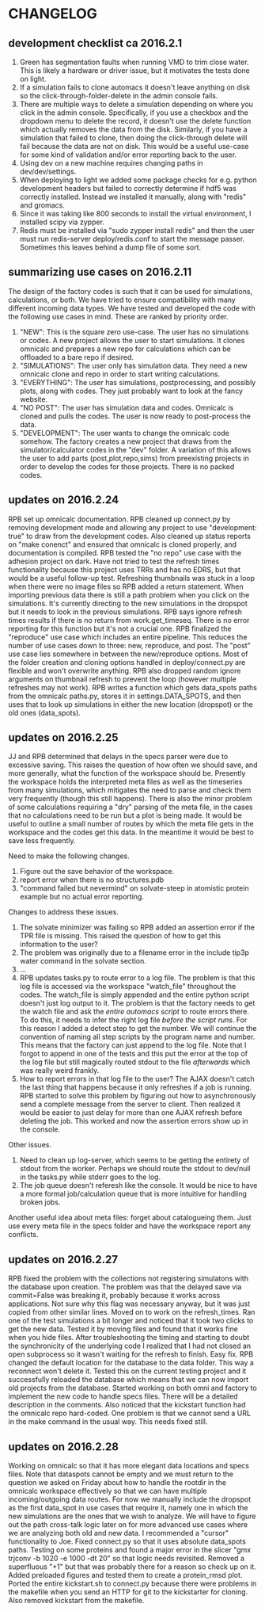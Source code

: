 # CHANGELOG

## development checklist ca 2016.2.1

1. Green has segmentation faults when running VMD to trim close water. This is likely a hardware or driver issue, but it motivates the tests done on light.
2. If a simulation fails to clone automacs it doesn't leave anything on disk so the click-through-folder-delete in the admin console fails.
3. There are multiple ways to delete a simulation depending on where you click in the admin console. Specifically, if you use a checkbox and the dropdown menu to delete the record, it doesn't use the delete function which actually removes the data from the disk. Similarly, if you have a simulation that failed to clone, then doing the click-through delete will fail because the data are not on disk. This would be a useful use-case for some kind of validation and/or error reporting back to the user.
4. Using dev on a new machine requires changing paths in dev/dev/settings.
5. When deploying to light we added some package checks for e.g. python development headers but failed to correctly determine if hdf5 was correctly installed. Instead we installed it manually, along with "redis" and gromacs.
6. Since it was taking like 800 seconds to install the virtual environment, I installed scipy via zypper.
7. Redis must be installed via "sudo zypper install redis" and then the user must run redis-server deploy/redis.conf to start the message passer. Sometimes this leaves behind a dump file of some sort.

## summarizing use cases on 2016.2.11

The design of the factory codes is such that it can be used for simulations, calculations, or both. We have tried to ensure compatibility with many different incoming data types. We have tested and developed the code with the following use cases in mind. These are ranked by priority order.

1. "NEW": This is the square zero use-case. The user has no simulations or codes. A new project allows the user to start simulations. It clones omnicalc and prepares a new repo for calculations which can be offloaded to a bare repo if desired. 
2. "SIMULATIONS": The user only has simulation data. They need a new omnicalc clone and repo in order to start writing calculations.
3. "EVERYTHING": The user has simulations, postprocessing, and possibly plots, along with codes. They just probably want to look at the fancy website.
4. "NO POST": The user has simulation data and codes. Omnicalc is cloned and pulls the codes. The user is now ready to post-process the data.
5. "DEVELOPMENT": The user wants to change the omnicalc code somehow. The factory creates a new project that draws from the simulator/calculator codes in the "dev" folder. A variation of this allows the user to add parts (post,plot,repo,sims) from preexisting projects in order to develop the codes for those projects. There is no packed codes.

## updates on 2016.2.24

RPB set up omnicalc documentation.
RPB cleaned up connect.py by removing development mode and allowing any project to use "development: true" to draw from the development codes. Also cleaned up status reports on "make conenct" and ensured that omnicalc is cloned properly, and documentation is compiled.
RPB tested the "no repo" use case with the adhesion project on dark. Have not tried to test the refresh times functionality because this project uses TRRs and has no EDRS, but that would be a useful follow-up test.
Refreshing thumbnails was stuck in a loop when there were no image files so RPB added a return statement.
When importing previous data there is still a path problem when you click on the simulations. It's currently directing to the new simulations in the dropspot but it needs to look in the previous simulations.
RPB says ignore refresh times results if there is no return from work.get_timeseq. There is no error reporting for this function but it's not a crucial one.
RPB finalized the "reproduce" use case which includes an entire pipeline. This reduces the number of use cases down to three: new, reproduce, and post. The "post" use case lies somewhere in between the new/reproduce options. Most of the folder creation and cloning options handled in deploy/connect.py are flexible and won't overwrite anything.
RPB also dropped random ignore arguments on thumbnail refresh to prevent the loop (however multiple refreshes may not work).
RPB writes a function which gets data_spots paths from the omnicalc paths.py, stores it in settings.DATA_SPOTS, and then uses that to look up simulations in either the new location (dropspot) or the old ones (data_spots).

## updates on 2016.2.25

JJ and RPB determined that delays in the specs parser were due to excessive saving. This raises the question of how often we should save, and more generally, what the function of the workspace should be. Presently the workspace holds the interpreted meta files as well as the timeseries from many simulations, which mitigates the need to parse and check them very frequently (though this still happens). There is also the minor problem of some calculations requiring a "dry" parsing of the meta file, in the cases that no calculations need to be run but a plot is being made. It would be useful to outline a small number of routes by which the meta file gets in the workspace and the codes get this data. In the meantime it would be best to save less frequently.

Need to make the following changes.

1. Figure out the save behavior of the workspace.
2. report error when there is no structures.pdb
3. "command failed but nevermind" on solvate-steep in atomistic protein example but no actual error reporting.

Changes to address these issues.

1. The solvate minimizer was failing so RPB added an assertion error if the TPR file is missing. This raised the question of how to get this information to the user?
2. The problem was originally due to a filename error in the include tip3p water command in the solvate section.
3. ...
4. RPB updates tasks.py to route error to a log file. The problem is that this log file is accessed via the workspace "watch_file" throughout the codes. The watch_file is simply appended and the entire python script doesn't just log output to it. The problem is that the factory needs to get the watch file and ask the *entire automacs script* to route errors there. To do this, it needs to infer the right log file *before the script runs*. For this reason I added a detect step to get the number. We will continue the convention of naming all step scripts by the program name and number. This means that the factory can just append to the log file. Note that I forgot to append in one of the tests and this put the error at the top of the log file but still magically routed stdout to the file *afterwards* which was really weird frankly.
5. How to report errors in that log file to the user? The AJAX doesn't catch the last thing that happens because it only refreshes if a job is running. RPB started to solve this problem by figuring out how to asynchronously send a complete message from the server to client. Then realized it would be easier to just delay for more than one AJAX refresh before deleting the job. This worked and now the assertion errors show up in the console.

Other issues.

1. Need to clean up log-server, which seems to be getting the entirety of stdout from the worker. Perhaps we should route the stdout to dev/null in the tasks.py while stderr goes to the log.
2. The job queue doesn't referesh like the console. It would be nice to have a more formal job/calculation queue that is more intuitive for handling broken jobs.

Another useful idea about meta files: forget about catalogueing them. Just use every meta file in the specs folder and have the workspace report any conflicts.

## updates on 2016.2.27

RPB fixed the problem with the collections not registering simulatons with the database upon creation. The problem was that the delayed save via commit=False was breaking it, probably because it works across applications. Not sure why this flag was necessary anyway, but it was just copied from other similar lines.
Moved on to work on the refresh_times. Ran one of the test simulations a bit longer and noticed that it took two clicks to get the new data. Tested it by moving files and found that it works fine when you hide files. After troubleshooting the timing and starting to doubt the synchronicity of the underlying code I realized that I had not closed an open subprocess so it wasn't waiting for the refresh to finish. Easy fix.
RPB changed the default location for the database to the data folder. This way a reconnect won't delete it. Tested this on the current testing project and it successfully reloaded the database which means that we can now import old projects from the database.
Started working on both omni and factory to implement the new code to handle specs files. There will be a detailed description in the comments.
Also noticed that the kickstart function had the omnicalc repo hard-coded. One problem is that we cannot send a URL in the make command in the usual way. This needs fixed still.

## updates on 2016.2.28

Working on omnicalc so that it has more elegant data locations and specs files.
Note that dataspots cannot be empty and we must return to the question we asked on Friday about how to handle the rootdir in the omnicalc workspace effectively so that we can have multiple incoming/outgoing data routes. For now we manually include the dropspot as the first data_spot in use cases that require it, namely one in which the new simulations are the ones that we wish to analyze. We will have to figure out the path cross-talk logic later on for more advanced use cases where we are analyzing both old and new data. I recommended a "cursor" functionality to Joe.
Fixed connect.py so that it uses absolute data_spots paths.
Testing on some proteins and found a major error in the slicer "gmx trjconv -b 1020 -e 1000 -dt 20" so that logic needs revisited. Removed a superfluous "+1" but that was probably there for a reason so check up on it.
Added preloaded figures and tested them to create a protein_rmsd plot.
Ported the entire kickstart.sh to connect.py because there were problems in the makefile when you send an HTTP for git to the kickstarter for cloning. Also removed kickstart from the makefile.


